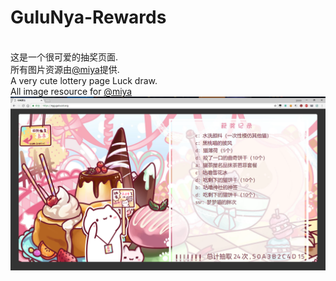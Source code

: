 # GuluNya-Rewards
</br>这是一个很可爱的抽奖页面.
</br>所有图片资源由[@miya](https://weibo.com/u/2579039592)提供.
</br>A very cute lottery page Luck draw.
</br>All image resource for [@miya](https://weibo.com/u/2579039592)
![image](https://github.com/yume233/GuluNya-Rewards/blob/master/screenshots.png)
